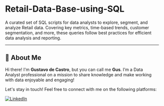 # Retail-Data-Base-using-SQL
A curated set of SQL scripts for data analysts to explore, segment, and analyze Retail data. Covering key metrics, time-based trends, customer segmentation, and more, these queries follow best practices for efficient data analysis and reporting.

---

## 🌟 About Me

Hi there! I'm **Gustavo de Castro**, but you can call me **Gus**. I’m a Data Analyst professional on a mission to share knowledge and make working with data enjoyable and engaging!

Let's stay in touch! Feel free to connect with me on the following platforms:

[![LinkedIn](https://img.shields.io/badge/LinkedIn-0077B5?style=for-the-badge&logo=linkedin&logoColor=white)](https://www.linkedin.com/in/gustavo-de-castro-1910/)
